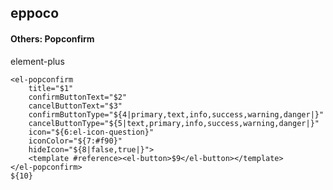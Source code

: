 ## eppoco
#### Others: Popconfirm
element-plus <el-popconfirm>
```
<el-popconfirm
	title="$1"
	confirmButtonText="$2"
	cancelButtonText="$3"
	confirmButtonType="${4|primary,text,info,success,warning,danger|}"
	cancelButtonType="${5|text,primary,info,success,warning,danger|}"
	icon="${6:el-icon-question}"
	iconColor="${7:#f90}"
	hideIcon="${8|false,true|}">
	<template #reference><el-button>$9</el-button></template>
</el-popconfirm>
${10}
```